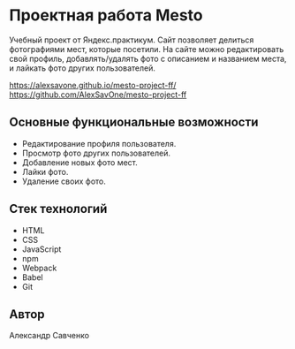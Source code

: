 # Проектная работа Mesto

Учебный проект от Яндекс.практикум. Сайт позволяет делиться фотографиями мест, которые посетили. На сайте можно редактировать свой профиль, добавлять/удалять фото с описанием и названием места, и лайкать фото других пользователей.

https://alexsavone.github.io/mesto-project-ff/
https://github.com/AlexSavOne/mesto-project-ff

## Основные функциональные возможности

- Редактирование профиля пользователя.
- Просмотр фото других пользователей.
- Добавление новых фото мест.
- Лайки фото.
- Удаление своих фото.

## Стек технологий

- HTML
- CSS
- JavaScript
- npm
- Webpack
- Babel
- Git

## Автор

Александр Савченко
